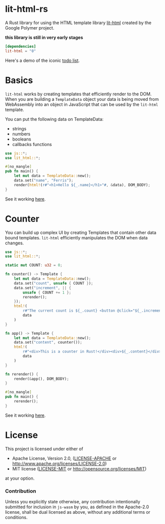# lit-html-rs

A Rust library for using the HTML template library [lit-html](https://lit-html.polymer-project.org/) created by the Google Polymer project.

**this library is still in very early stages**

```toml
[dependencies]
lit-html = "0"
```

Here's a demo of the iconic [todo list](https://richardanaya.github.io/lit-html-rs/examples/todo_list/).

# Basics

`lit-html` works by creating templates that efficiently render to the DOM.  When you are building a `TemplateData` object your data is being moved from WebAssembly into an object in JavaScript that can be used by the `lit-html` template.

You can put the following data on TemplateData:
* strings
* numbers
* booleans
* callbacks functions

```rust
use js::*;
use lit_html::*;

#[no_mangle]
pub fn main() {
    let mut data = TemplateData::new();
    data.set("name", "Ferris");
    render(html!(r#"<h1>Hello ${_.name}</h1>"#, &data), DOM_BODY);
}
```

See it working [here](https://richardanaya.github.io/lit-html-rs/examples/helloworld/).

# Counter

You can build up complex UI by creating Templates that contain other data bound templates. `lit-html` efficiently manipulates the DOM when data changes.

```rust
use js::*;
use lit_html::*;

static mut COUNT: u32 = 0;

fn counter() -> Template {
    let mut data = TemplateData::new();
    data.set("count", unsafe { COUNT });
    data.set("increment", || {
        unsafe { COUNT += 1 };
        rerender();
    });
    html!(
        r#"The current count is ${_.count} <button @click="${_.increment}">+</button>"#,
        data
    )
}

fn app() -> Template {
    let mut data = TemplateData::new();
    data.set("content", counter());
    html!(
        r#"<div>This is a counter in Rust!</div><div>${_.content}</div>"#,
        data
    )
}

fn rerender() {
    render(&app(), DOM_BODY);
}

#[no_mangle]
pub fn main() {
    rerender();
}
```

See it working [here](https://richardanaya.github.io/lit-html-rs/examples/counter/).


# License

This project is licensed under either of

 * Apache License, Version 2.0, ([LICENSE-APACHE](LICENSE-APACHE) or
   http://www.apache.org/licenses/LICENSE-2.0)
 * MIT license ([LICENSE-MIT](LICENSE-MIT) or
   http://opensource.org/licenses/MIT)

at your option.

### Contribution

Unless you explicitly state otherwise, any contribution intentionally submitted
for inclusion in `js-wasm` by you, as defined in the Apache-2.0 license, shall be
dual licensed as above, without any additional terms or conditions.

